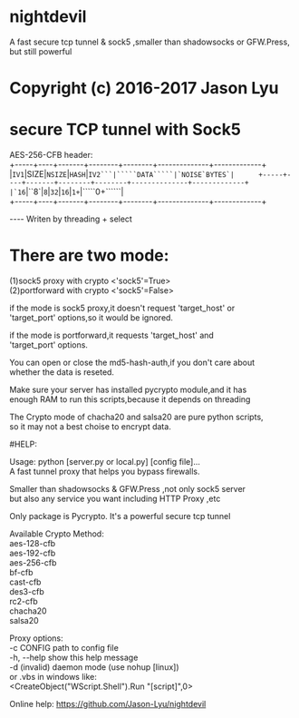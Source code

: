 # nightdevil
A fast secure tcp tunnel &amp; sock5 ,smaller than shadowsocks or GFW.Press, but still powerful


# Copyright (c) 2016-2017 Jason Lyu

# secure TCP tunnel with Sock5     
 
        
   AES-256-CFB header:      
	+-----+----+-------+--------+--------+--------------+-------------+           
	|`IV1`|SIZE|`NSIZE`|``HASH``|``IV2```|`````DATA`````|`NOISE`BYTES`|     
	+-----+----+-------+--------+--------+--------------+-------------+             
	|`16``|``8`|```8```|```32```|```16```|``````1+``````|`````0+``````|            
	+-----+----+-------+--------+--------+--------------+-------------+          

---- Writen by threading + select         

# There are two mode:               
(1)sock5 proxy with crypto <'sock5'=True>               
(2)portforward with	crypto <'sock5'=False>               

if the mode is sock5 proxy,it doesn't request 'target_host' or               
'target_port' options,so it would be ignored.               

if the mode is portforward,it requests 'target_host' and               
'target_port' options.               

You can open or close the md5-hash-auth,if you don't care about                
whether the data is reseted.               

Make sure your server has installed pycrypto module,and it has                
enough RAM to run this scripts,because it depends on threading               

The Crypto mode of chacha20 and salsa20 are pure python scripts,               
so it may not a best choise to encrypt data.               

#HELP:               

Usage: python [server.py or local.py] [config file]...               
 A fast tunnel proxy that helps you bypass firewalls.               

Smaller than shadowsocks & GFW.Press ,not only sock5 server               
but also any service you want including HTTP Proxy ,etc               
               
Only package is Pycrypto. It's a powerful secure tcp tunnel               

Available Crypto Method:               
    aes-128-cfb               
    aes-192-cfb               
    aes-256-cfb               
    bf-cfb               
    cast-cfb               
    des3-cfb               
    rc2-cfb               
    chacha20               
    salsa20               

Proxy options:               
    -c CONFIG              path to config file               
    -h, --help             show this help message               
    -d (invalid)           daemon mode (use nohup [linux])               
                           or .vbs in windows like:               
    <CreateObject("WScript.Shell").Run "[script]",0>               
    
   
Online help: <https://github.com/Jason-Lyu/nightdevil>               
